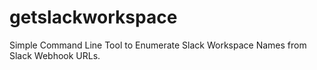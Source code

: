 # getslackworkspace
Simple Command Line Tool to Enumerate Slack Workspace Names from Slack Webhook URLs.
